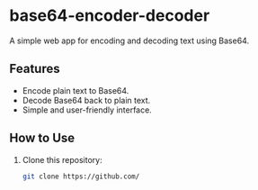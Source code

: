 # base64-encoder-decoder

A simple web app for encoding and decoding text using Base64.

## Features
- Encode plain text to Base64.
- Decode Base64 back to plain text.
- Simple and user-friendly interface.

## How to Use
1. Clone this repository:
   ```bash
   git clone https://github.com/
